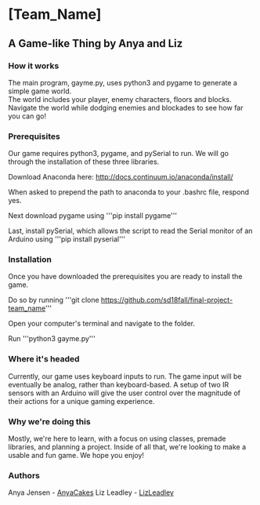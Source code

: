 # [Team_Name]
## A Game-like Thing by Anya and Liz

### How it works
The main program, gayme.py, uses python3 and pygame to generate a simple game world.  
The world includes your player, enemy characters, floors and blocks.
Navigate the world while dodging enemies and blockades to see how far you can go!

### Prerequisites
Our game requires python3, pygame, and pySerial to run. We will go through the installation of these three libraries.

Download Anaconda here: http://docs.continuum.io/anaconda/install/

When asked to prepend the path to anaconda to your .bashrc file, respond yes.

Next download pygame using
'''pip install pygame'''

Last, install pySerial, which allows the script to read the Serial monitor of an Arduino using
'''pip install pyserial'''

### Installation
Once you have downloaded the prerequisites you are ready to install the game.

Do so by running
'''git clone https://github.com/sd18fall/final-project-team_name'''

Open your computer's terminal and navigate to the folder.

Run '''python3 gayme.py'''

### Where it's headed
Currently, our game uses keyboard inputs to run. The game input will be eventually be analog, rather than keyboard-based. A setup of two IR sensors with an Arduino will give the user control over the magnitude of
their actions for a unique gaming experience.

### Why we're doing this
Mostly, we're here to learn, with a focus on using classes, premade libraries,
and planning a project. Inside of all that, we're looking to make a usable
and fun game. We hope you enjoy!

### Authors
Anya Jensen - [AnyaCakes](https://github.com/AnyaCakes)
Liz Leadley - [LizLeadley](https://github.com/LizLeadley)
